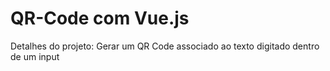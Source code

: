 # QR-Code com Vue.js
Detalhes do projeto:
Gerar um QR Code associado ao texto digitado dentro de um input
